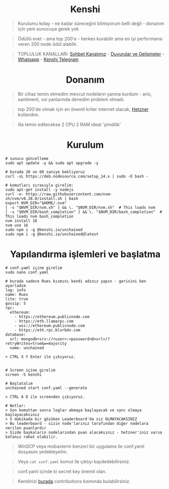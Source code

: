 <h1 align="center">Kenshi</h1>

> Kurulumu kolay - ne kadar süreceğini bilmiyorum belli değil - donanım için yeni sunucuya gerek yok

> Ödüllü evet - ama top 200'e - herkes kurabilir ama en iyi performansı veren 200 node ödül alabilir.

> TOPLULUK KANALLARI: [Sohbet Kanalımız](https://t.me/RuesChat) - [Duyurular ve Gelişmeler](https://t.me/RuesAnnouncement) - [Whatsapp](https://whatsapp.com/channel/0029VaBcj7V1dAw1H2KhMk34) - [Kenshi Telegram](https://t.me/KenshiTech)

#

<h1 align="center">Donanım</h1>

> Bir cihaz temin etmedim mevcut nodeların yanına kurdum - ario, santiment, voi yanlarında denedim problem olmadı.

> top 200'de olmak için en önemli kriter internet olacak, [Hetzner](https://hetzner.cloud/?ref=gIFAhUnYYjD3) kullandım.

> illa temin edilecekse 2 CPU 2 RAM ideal 'şimdilik'

#

<h1 align="center">Kurulum</h1>

```console
# sunucu güncelleme
sudo apt update -y && sudo apt upgrade -y

# burada 20 ve 60 saniye bekliyoruz
curl -sL https://deb.nodesource.com/setup_14.x | sudo -E bash -

# komutları sırasıyla girelim:
sudo apt-get install -y nodejs
curl -o- https://raw.githubusercontent.com/nvm-sh/nvm/v0.38.0/install.sh | bash
export NVM_DIR="$HOME/.nvm"
[ -s "$NVM_DIR/nvm.sh" ] && \. "$NVM_DIR/nvm.sh"  # This loads nvm
[ -s "$NVM_DIR/bash_completion" ] && \. "$NVM_DIR/bash_completion"  # This loads nvm bash_completion
nvm install 16
nvm use 16
sudo npm i -g @kenshi.io/unchained
sudo npm i -g @kenshi.io/unchained@latest
```

<h1 align="center">Yapılandırma işlemleri ve başlatma</h1>

```console
# conf.yaml içine girelim
sudo nano conf.yaml

# burada sadece Rues kısmını kendi adınız yapın - gerisini ben ayarladım
log: info
name: Rues
lite: true
gossip: 5
rpc:
  ethereum:
    - https://ethereum.publicnode.com
    - https://eth.llamarpc.com
    - wss://ethereum.publicnode.com
    - https://eth.rpc.blxrbdn.com
database:
  url: mongodb+srv://<user>:<password>@<url>/?retryWrites=true&w=majority
  name: unchained

> CTRL X Y Enter ile çıkıyoruz.


# Screen içine girelim
screen -S kenshi

# Başlatalım
unchained start conf.yaml --generate

> CTRL A D ile screenden çıkıyoruz.

# Notlar:
> Son komuttan sonra loglar akmaya başlayacak ve sync olmaya başlayacaksınız
> 5 dakikada bir gözüken Leaderboard'da siz OLMAYACAKSINIZ
> Bu leaderboard - sizin node'larınız tarafından diğer nodelara verilen puanlardır
> Sizde başkaların nodelarından puan alacaksınız - hetzner'iniz varsa kafanız rahat olabilir.
```

> WinSCP veya mobaxterm benzeri bir uygulama ile conf.yaml dosyasını yedekleyelim.

> Veya `cat conf.yaml` komut ile çıktıyı kaydedebilirsiniz.

> conf.yaml içinde ki secret key önemli olan.

> Kendinizi [burada](https://charts.mongodb.com/charts-unchained-gpust/public/dashboards/cbb6ccf6-15b2-4187-be56-ff9d2e25a48a) contributions kısmında bulabilirsiniz.

